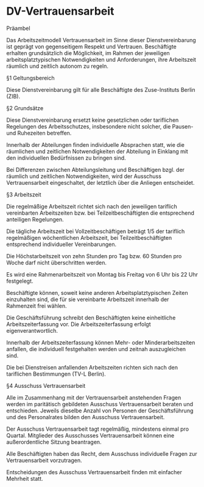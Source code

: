 # DV-Vertrauensarbeit 

Präambel

Das Arbeitszeitmodell Vertrauensarbeit im Sinne dieser Dienstvereinbarung
ist geprägt von gegenseitigem Respekt und Vertrauen. Beschäftigte erhalten grundsätzlich
die Möglichkeit, im Rahmen der jeweiligen arbeitsplatztypischen Notwendigkeiten
und Anforderungen, ihre Arbeitszeit räumlich und zeitlich autonom zu regeln.


§1 Geltungsbereich

Diese Dienstvereinbarung gilt für alle Beschäftigte des Zuse-Instituts Berlin (ZIB).

§2 Grundsätze

Diese Dienstvereinbarung ersetzt keine gesetzlichen oder tariflichen Regelungen
des Arbeitsschutzes, insbesondere nicht solcher, die Pausen- und Ruhezeiten betreffen.

Innerhalb der Abteilungen finden individuelle Absprachen statt, wie die räumlichen
und zeitlichen Notwendigkeiten der Abteilung in Einklang mit den individuellen
Bedürfnissen zu bringen sind.

Bei Differenzen zwischen Abteilungsleitung und Beschäftigen bzgl. der räumlich und
zeitlichen Notwendigkeiten, wird der Ausschuss Vertrauensarbeit eingeschaltet, der
letztlich über die Anliegen entscheidet.


§3 Arbeitszeit

Die regelmäßige Arbeitszeit richtet sich nach den jeweiligen tariflich vereinbarten
Arbeitszeiten bzw. bei Teilzeitbeschäftigten die entsprechend anteiligen Regelungen.

Die tägliche Arbeitszeit bei Vollzeitbeschäftigen beträgt 1/5 der tariflich regelmäßigen
wöchentlichen Arbeitszeit, bei Teilzeitbeschäftigten entsprechend individueller Vereinbarungen.

Die Höchstarbeitszeit von zehn Stunden pro Tag bzw. 60 Stunden pro Woche darf nicht
überschritten werden.

Es wird eine Rahmenarbeitszeit von Montag bis Freitag von 6 Uhr bis 22 Uhr festgelegt.

Beschäftigte können, soweit keine anderen Arbeitsplatztypischen Zeiten einzuhalten
sind, die für sie vereinbarte Arbeitszeit innerhalb der Rahmenzeit frei wählen.

Die Geschäftsführung schreibt den Beschäftigten keine einheitliche Arbeitszeiterfassung
vor. Die Arbeitszeiterfassung erfolgt eigenverantwortlich.

Innerhalb der Arbeitszeiterfassung können  Mehr- oder Minderarbeitszeiten anfallen, die
individuell festgehalten werden und zeitnah auszugleichen sind.

Die bei Dienstreisen anfallenden Arbeitszeiten richten sich nach den tariflichen
Bestimmungen (TV-L Berlin).


§4 Ausschuss Vertrauensarbeit

Alle im Zusammenhang mit der Vertrauensarbeit anstehenden Fragen werden im paritätisch
gebildeten Ausschuss Vertrauensarbeit beraten und entschieden. Jeweils dieselbe Anzahl
von Personen der Geschäftsführung und des Personalrates bilden den Ausschuss Vertrauensarbeit.

Der Ausschuss Vertrauensarbeit tagt regelmäßig, mindestens einmal pro Quartal.
Mitglieder des Ausschusses Vertrauensarbeit können eine außerordentliche Sitzung beantragen.

Alle Beschäftigten haben das Recht, dem Ausschuss individuelle Fragen zur Vertrauensarbeit
vorzutragen.

Entscheidungen des Ausschuss Vertrauensarbeit finden mit einfacher Mehrheit statt. 
